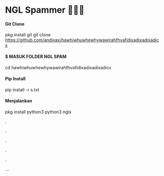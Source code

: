 # NGL Spammer 🤫🤫🤫


#### Git Clone
pkg install git
git clone https://github.com/andixax/hawhiwhuwhewhywawirahfhvafidixadixadixadicx

#### $ MASUK FOLDER NGL SPAM
cd hawhiwhuwhewhywawirahfhvafidixadixadixadicx
#### Pip Install
pip install -r s.txt

#### Menjalankan 
pkg install python3
python3 ngls









.



















.









.







.





. 




...







<tab>





</tab>
